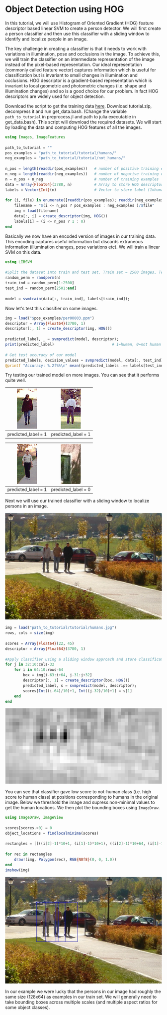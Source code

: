 # Object Detection using HOG

In this tutorial, we will use Histogram of Oriented Gradient (HOG) feature descriptor based linear SVM to create a person detector. We will first create
a person classifier and then use this classifier with a sliding window to identify and localize people in an image.

The key challenge in creating a classifier is that it needs to work with variations in illumination, pose and occlusions in the image. To achieve this, we will train
the classifier on an intermediate representation of the image instead of the pixel-based representation. Our ideal representation (commonly called feature vector)
captures information which is useful for classification but is invariant to small changes in illumination and occlusions. HOG descriptor is a gradient-based
representation which is invariant to local geometric and photometric changes (i.e. shape and illumination changes) and so is a good choice for our problem. In fact HOG descriptors are widely used for object detection.

Download the script to get the training data [here](https://drive.google.com/file/d/11G_9zh9N-0veQ2EL5WDGsnxRpihsqLX5/view?usp=sharing). Download tutorial.zip, decompress it and run get_data.bash. (Change the variable `path_to_tutorial` in preprocess.jl and path to julia executable in get_data.bash). This script will download the required datasets. We will start by loading the data and computing HOG features of all the images.

```julia
using Images, ImageFeatures

path_to_tutorial = ""
pos_examples = "path_to_tutorial/tutorial/humans/"
neg_examples = "path_to_tutorial/tutorial/not_humans/"

n_pos = length(readdir(pos_examples))   # number of positive training examples
n_neg = length(readdir(neg_examples))   # number of negative training examples
n = n_pos + n_neg                       # number of training examples 
data = Array{Float64}(3780, n)          # Array to store HOG descriptor of each image. Each image in our training data has size 128x64 and so has a 3780 length 
labels = Vector{Int}(n)                 # Vector to store label (1=human, 0=not human) of each image.

for (i, file) in enumerate([readdir(pos_examples); readdir(neg_examples)])
    filename = "$(i <= n_pos ? pos_examples : neg_examples )/$file"
    img = load(filename)
    data[:, i] = create_descriptor(img, HOG())
    labels[i] = (i <= n_pos ? 1 : 0)
end
```

Basically we now have an encoded version of images in our training data. This encoding captures useful information but discards extraneous information 
(illumination changes, pose variations etc). We will train a linear SVM on this data.

```julia
using LIBSVM

#Split the dataset into train and test set. Train set = 2500 images, Test set = 294 images.
random_perm = randperm(n)
train_ind = random_perm[1:2500]
test_ind = random_perm[2501:end]

model = svmtrain(data[:, train_ind], labels[train_ind]);
```

Now let's test this classifier on some images.

```julia
img = load("$pos_examples/per00003.ppm")
descriptor = Array{Float64}(3780, 1)
descriptor[:, 1] = create_descriptor(img, HOG())

predicted_label, _ = svmpredict(model, descriptor);
print(predicted_label)                          # 1=human, 0=not human

# Get test accuracy of our model
predicted_labels, decision_values = svmpredict(model, data[:, test_ind]);
@printf "Accuracy: %.2f%%\n" mean((predicted_labels .== labels[test_ind]))*100 # test accuracy should be > 98%
```

Try testing our trained model on more images. You can see that it performs quite well.

| ![Original](../img/human1.png) | ![Original](../img/human2.png) |
|:------:|:---:|
| predicted_label = 1 | predicted_label = 1 |

| ![Original](../img/human3.png) | ![Original](../img/not-human1.jpg) |
|:------:|:---:|
| predicted_label = 1 | predicted_label = 0 |

Next we will use our trained classifier with a sliding window to localize persons in an image.

![Original](../img/humans.jpg)

```julia
img = load("path_to_tutorial/tutorial/humans.jpg")
rows, cols = size(img)

scores = Array{Float64}(22, 45)
descriptor = Array{Float64}(3780, 1)

#Apply classifier using a sliding window approach and store classification score for not-human at every location in score array
for j in 32:10:cols-32
    for i in 64:10:rows-64
        box = img[i-63:i+64, j-31:j+32]
        descriptor[:, 1] = create_descriptor(box, HOG())
        predicted_label, s = svmpredict(model, descriptor);
        scores[Int((i-64)/10)+1, Int((j-32)/10)+1] = s[1]
    end
end
```

![Original](../img/scores.png)

You can see that classifier gave low score to not-human class (i.e. high score to human class) at positions corresponding to humans in the original image. 
Below we threshold the image and supress non-minimal values to get the human locations. We then plot the bounding boxes using `ImageDraw`.

```julia
using ImageDraw, ImageView

scores[scores.>0] = 0
object_locations = findlocalminima(scores)

rectangles = [[((i[2]-1)*10+1, (i[1]-1)*10+1), ((i[2]-1)*10+64, (i[1]-1)*10+1), ((i[2]-1)*10+64, (i[1]-1)*10+128), ((i[2]-1)*10+1, (i[1]-1)*10+128)] for i in object_locations];

for rec in rectangles
    draw!(img, Polygon(rec), RGB{N0f8}(0, 0, 1.0))
end
imshow(img)
```

![Original](../img/boxes.jpg)

In our example we were lucky that the persons in our image had roughly the same size (128x64) as examples in our train set. We will generally need to take bounding boxes across multiple scales (and multiple aspect ratios for some object classes).




